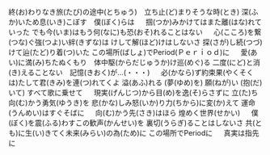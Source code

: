 終(お)わりなき旅(たび)の途中(とちゅう)　立ち止(ど)まりそうな時(とき)
深(ふか)いため息(いき)こぼす　僕(ぼく)らは
　
掴(つか)みかけてはまた離(はな)れていった
でも今(いま)はもう何(なに)も恐(おそ)れることはない
　
心(こころ)を繋(つな)ぐ強(つよ)い絆(きずな)は
けして解(ほど)けはしないさ
探(さが)し続(つづ)けて辿(たど)り着(つ)いた
この場所(ばしょ)でPeriod(Ｐｅｒｉｏｄ)に
　
愛(あい)に満(み)ちたぬくもり　体中駆(からだじゅうか)け巡(めぐ)る
二度(にど)と消(き)えることない　記憶(きおく)が…(・・・)
　
必(かなら)ず約束果(やくそくは)たして君(きみ)を連(つ)れてくよ
溢(あふ)れる (夢(ゆめ)を) 願(ねが)い (抱(だ)いて) すべて歌に乗せて
　
現実(げんじつ)から目(め)を逸(そ)らさずに
立(た)ち向(む)かう勇気(ゆうき)を
悲(かな)しみ怒(いか)り力(ちから)に変(か)えて
運命(うんめい)はすぐそばに
　
向(む)かう先(さき)はほら
煌めく世界(せかい)
　
僕(ぼく)を震(ふる)わすこの歓声(かんせい)を
裏切(うらぎ)ることはしないさ
共(とも)に生(い)きてく未来(みらい)の為(ため)に
この場所でPeriodに
　
真実は指先に
